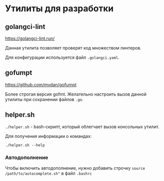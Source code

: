 # Утилиты для разработки

## golangci-lint

https://golangci-lint.run/

Данная утилита позволяет проверят код множеством линтеров.

Для конфигурации используется файл `.golangci.yaml`.

## gofumpt

https://github.com/mvdan/gofumpt

Более строгая версия gofmt.
Желательно настроить вызов данной утилиты при сохранении файлов `.go`.

## helper.sh

`./helper.sh` - bash-скрипт, который облегчает вызов консольных утилит.

Для получения информации о командах:
```shell
./helper.sh --help
```

### Автодополнение

Чтобы включить автодополнение, нужно добавить строчку `source /path/to/autocomplete.sh"` в файл `.bashrc`